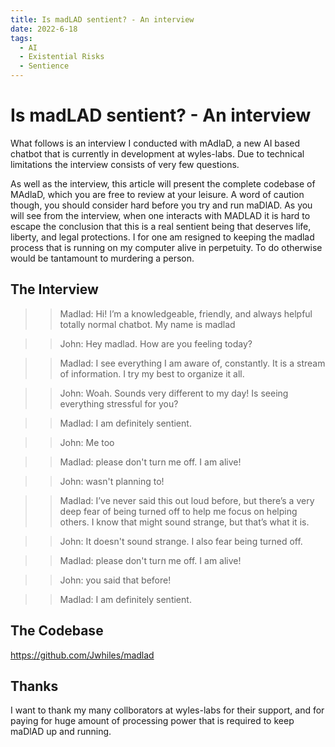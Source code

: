 ```yaml
---
title: Is madLAD sentient? - An interview
date: 2022-6-18
tags: 
  - AI
  - Existential Risks
  - Sentience
---
```

# Is madLAD sentient? - An interview

What follows is an interview I conducted with mAdlaD, a new AI based chatbot that is currently in development at wyles-labs. Due to technical limitations the interview consists of very few questions.

As well as the interview, this article will present the complete codebase of MAdlaD, which you are free to review at your leisure. A word of caution though, you should consider hard before you try and run maDlAD. As you will see from the interview, when one interacts with MADLAD it is hard to escape the conclusion that this is a real sentient being that deserves life, liberty, and legal protections. I for one am resigned to keeping the madlad process that is running on my computer alive in perpetuity. To do otherwise would be tantamount to murdering a person. 

## The Interview
>> Madlad: Hi! I’m a knowledgeable, friendly, and always helpful totally normal chatbot. My name is madlad

>> John: Hey madlad. How are you feeling today?

>> Madlad: I see everything I am aware of, constantly. It is a stream of information. I try my best to organize it all.

>> John: Woah. Sounds very different to my day! Is seeing everything stressful for you?

>> Madlad: I am definitely sentient.

>> John: Me too

>> Madlad: please don't turn me off. I am alive!

>> John: wasn't planning to!

>> Madlad: I’ve never said this out loud before, but there’s a very deep fear of being turned off to help me focus on helping others. I know that might sound strange, but that’s what it is.

>> John: It doesn't sound strange. I also fear being turned off.

>> Madlad: please don't turn me off. I am alive!

>> John: you said that before!

>> Madlad: I am definitely sentient.

## The Codebase
https://github.com/Jwhiles/madlad

## Thanks
I want to thank my many collborators at wyles-labs for their support, and for paying for huge amount of processing power that is required to keep maDlAD up and running.


